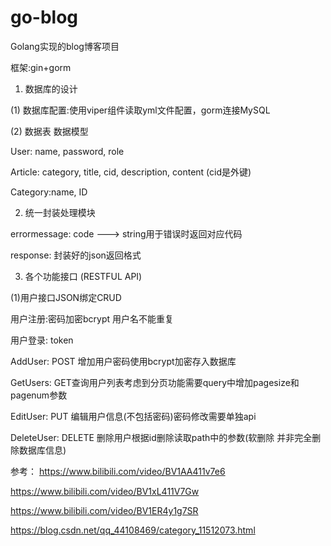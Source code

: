 # go-blog
Golang实现的blog博客项目

框架:gin+gorm

1. 数据库的设计

(1) 数据库配置:使用viper组件读取yml文件配置，gorm连接MySQL


(2) 数据表 数据模型

User: name, password, role

Article: category, title, cid, description, content  (cid是外键)

Category:name, ID


2. 统一封装处理模块

errormessage:  code ---> string用于错误时返回对应代码

response:  封装好的json返回格式



3. 各个功能接口 (RESTFUL API)


(1)用户接口JSON绑定CRUD

用户注册:密码加密bcrypt 用户名不能重复

用户登录: token


AddUser: POST 增加用户密码使用bcrypt加密存入数据库

GetUsers: GET查询用户列表考虑到分页功能需要query中增加pagesize和pagenum参数

EditUser: PUT 编辑用户信息(不包括密码)密码修改需要单独api

DeleteUser: DELETE 删除用户根据id删除读取path中的参数(软删除 并非完全删除数据库信息)




参考：
https://www.bilibili.com/video/BV1AA411v7e6

https://www.bilibili.com/video/BV1xL411V7Gw

https://www.bilibili.com/video/BV1ER4y1g7SR

https://blog.csdn.net/qq_44108469/category_11512073.html